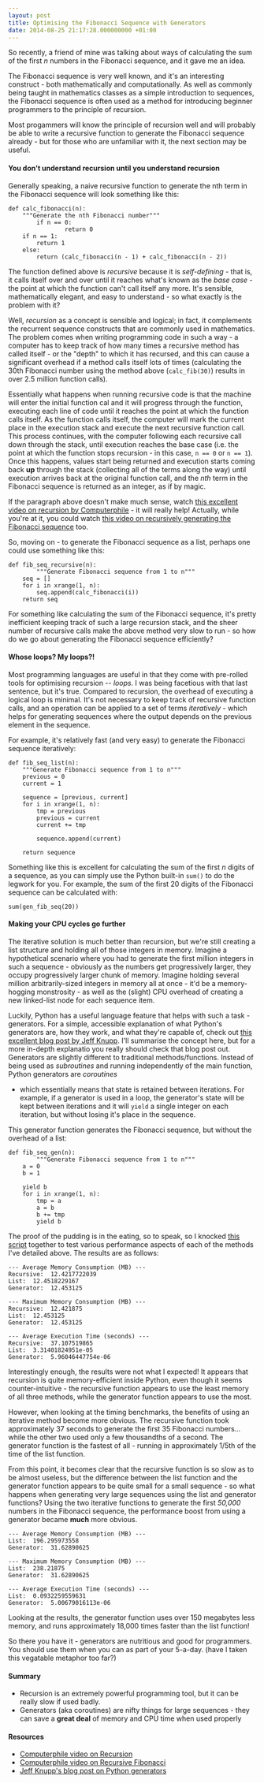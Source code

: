 ```yaml
---
layout: post
title: Optimising the Fibonacci Sequence with Generators
date: 2014-08-25 21:17:28.000000000 +01:00
---
```


So recently, a friend of mine was talking about ways of calculating the sum of
the first *n* numbers in the Fibonacci sequence, and it gave me an idea.

<!-- more -->

The Fibonacci sequence is very well known, and it's an interesting construct -
both mathematically and computationally. As well as commonly being taught in
mathematics classes as a simple introduction to sequences, the Fibonacci
sequence is often used as a method for introducing beginner programmers to the
principle of recursion.

Most progammers will know the principle of recursion well and will probably be
able to write a recursive function to generate the Fibonacci sequence already -
but for those who are unfamiliar with it, the next section may be useful.

#### You don't understand recursion until you understand recursion

Generally speaking, a naive recursive function to generate the nth term in the
Fibonacci sequence will look something like this:

```language-python
def calc_fibonacci(n):
    """Generate the nth Fibonacci number"""
        if n == 0:
                return 0
    if n == 1:
        return 1
    else:
        return (calc_fibonacci(n - 1) + calc_fibonacci(n - 2))
```

The function defined above is *recursive* because it is *self-defining* - that
is, it calls itself over and over until it reaches what's known as the *base
case* - the point at which the function can't call itself any more. It's
sensible, mathematically elegant, and easy to understand - so what exactly is
the problem with it?

Well, *recursion* as a concept is sensible and logical; in fact, it complements
the recurrent sequence constructs that are commonly used in mathematics. The
problem comes when writing programming code in such a way - a computer has to
keep track of how many times a recursive method has called itself - or the
"depth" to which it has recursed, and this can cause a significant overhead if
a method calls itself lots of times (calculating the 30th Fibonacci number
using the method above (```calc_fib(30)```) results in over 2.5 million
function calls).

Essentially what happens when running recursive code is that the machine will
enter the initial function cal and it will progress through the function,
executing each line of code until it reaches the point at which the function
calls itself. As the function calls itself, the computer will mark the current
place in the execution stack and execute the next recursive function call. This
process continues, with the computer following each recursive call down through
the stack, until execution reaches the base case (i.e. the point at which the
function stops recursion - in this case, ```n == 0``` or ```n == 1```). Once
this happens, values start being returned and execution starts coming back
**up** through the stack (collecting all of the terms along the way) until
execution arrives back at the original function call, and the *nth* term in the
Fibonacci sequence is returned as an integer, as if by magic.

If the paragraph above doesn't make much sense, watch [this excellent video on
recursion by Computerphile](http://www.youtube.com/watch?v=Mv9NEXX1VHc) - it
will really help! Actually, while you're at it, you could watch [this video on
recursively generating the Fibonacci
sequence](http://www.youtube.com/watch?v=7t_pTlH9HwA) too.

So, moving on - to generate the Fibonacci sequence as a list, perhaps one could
use something like this:

```language-python
def fib_seq_recursive(n):
        """Generate Fibonacci sequence from 1 to n"""
    seq = []
    for i in xrange(1, n):
        seq.append(calc_fibonacci(i))
    return seq
```

For something like calculating the sum of the Fibonacci sequence, it's pretty
inefficient keeping track of such a large recursion stack, and the sheer number
of recursive calls make the above method very slow to run - so how do we go
about generating the Fibonacci sequence efficiently?

#### Whose loops? My loops?!

Most programming languages are useful in that they come with pre-rolled tools
for optimising recursion -- *loops*. I was being facetious with that last
sentence, but it's true. Compared to recursion, the overhead of executing a
logical loop is minimal. It's not necessary to keep track of recursive function
calls, and an operation can be applied to a set of terms *iteratively* - which
helps for generating sequences where the output depends on the previous element
in the sequence.

For example, it's relatively fast (and very easy) to generate the Fibonacci
sequence iteratively:

```language-python
def fib_seq_list(n):
    """Generate Fibonacci sequence from 1 to n"""
    previous = 0
    current = 1

    sequence = [previous, current]
    for i in xrange(1, n):
        tmp = previous
        previous = current
        current += tmp

        sequence.append(current)

    return sequence
```

Something like this is excellent for calculating the sum of the first *n*
digits of a sequence, as you can simply use the Python built-in `sum()` to do
the legwork for you. For example, the sum of the first 20 digits of the
Fibonacci sequence can be calculated with:

```language-python
sum(gen_fib_seq(20))
```

#### Making your CPU cycles go further

The iterative solution is much better than recursion, but we're still creating
a list structure and holding all of those integers in memory. Imagine a
hypothetical scenario where you had to generate the first million integers in
such a sequence - obviously as the numbers get progressively larger, they
occupy progressively larger chunk of memory. Imagine holding several million
arbitrarily-sized integers in memory all at once - it'd be a memory-hogging
monstrosity - as well as the (slight) CPU overhead of creating a new
linked-list node for each sequence item.

Luckily, Python has a useful language feature that helps with such a task -
generators. For a simple, accessible explanation of what Python's generators
are, how they work, and what they're capable of, check out [this excellent blog
post by Jeff
Knupp](http://www.jeffknupp.com/blog/2013/04/07/improve-your-python-yield-and-generators-explained/).
I'll summarise the concept here, but for a more in-depth explanatio you really
should check that blog post out. Generators are slightly different to
traditional methods/functions. Instead of being used as *subroutines* and
running independently of the main function, Python generators are *coroutines*
- which essentially means that state is retained between iterations. For
example, if a generator is used in a loop, the generator's state will be kept
between iterations and it will `yield` a single integer on each iteration, but
without losing it's place in the sequence.

This generator function generates the Fibonacci sequence, but without the
overhead of a list:

```language-python
def fib_seq_gen(n):
        """Generate Fibonacci sequence from 1 to n"""
    a = 0
    b = 1

    yield b
    for i in xrange(1, n):
        tmp = a
        a = b
        b += tmp
        yield b
```

The proof of the pudding is in the eating, so to speak, so I knocked [this
script](https://gist.github.com/charlienewey/da4616e9130f5a9d4682) together to
test various performance aspects of each of the methods I've detailed above.
The results are as follows:

```
--- Average Memory Consumption (MB) ---
Recursive:  12.4217722039
List:  12.4518229167
Generator:  12.453125

--- Maximum Memory Consumption (MB) ---
Recursive:  12.421875
List:  12.453125
Generator:  12.453125

--- Average Execution Time (seconds) ---
Recursive:  37.107519865
List:  3.31401824951e-05
Generator:  5.96046447754e-06
```

Interestingly enough, the results were not what I expected! It appears that
recursion is quite memory-efficient inside Python, even though it seems
counter-intuitive - the recursive function appears to use the least memory of
all three methods, while the generator function appears to use the most.

However, when looking at the timing benchmarks, the benefits of using an
iterative method become more obvious. The recursive function took approximately
37 seconds to generate the first 35 Fibonacci numbers... while the other two
used only a few thousandths of a second. The generator function is the fastest
of all - running in approximately 1/5th of the time of the list function.

From this point, it becomes clear that the recursive function is so slow as to
be almost useless, but the difference between the list function and the
generator function appears to be quite small for a small sequence - so what
happens when generating very large sequences using the list and generator
functions? Using the two iterative functions to generate the first *50,000*
numbers in the Fibonacci sequence, the performance boost from using a generator
became **much** more obvious.

```
--- Average Memory Consumption (MB) ---
List:  196.295973558
Generator:  31.62890625

--- Maximum Memory Consumption (MB) ---
List:  238.21875
Generator:  31.62890625

--- Average Execution Time (seconds) ---
List:  0.0932259559631
Generator:  5.00679016113e-06
```

Looking at the results, the generator function uses over 150 megabytes less
memory, and runs approximately 18,000 times faster than the list function!

So there you have it - generators are nutritious and good for programmers. You
should use them when you can as part of your 5-a-day. (have I taken this
vegatable metaphor too far?)

#### Summary
* Recursion is an extremely powerful programming tool, but it can be really
  slow if used badly.
* Generators (aka coroutines) are nifty things for large sequences - they can
  save a **great deal** of memory and CPU time when used properly

#### Resources
* [Computerphile video on Recursion](http://www.youtube.com/watch?v=Mv9NEXX1VHc)
* [Computerphile video on Recursive Fibonacci](http://www.youtube.com/watch?v=7t_pTlH9HwA)
* [Jeff Knupp's blog post on Python generators](http://www.jeffknupp.com/blog/2013/04/07/improve-your-python-yield-and-generators-explained/)
